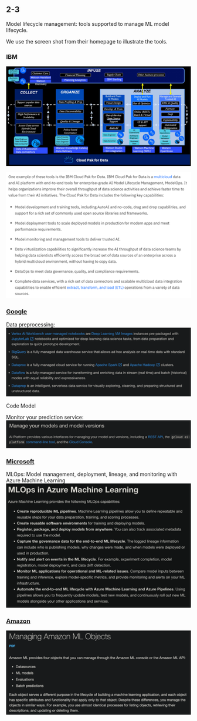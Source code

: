 <!--
 * @Created by: Xiang Pan
 * @Date: 2022-04-24 01:14:35
 * @LastEditors: Xiang Pan
 * @LastEditTime: 2022-04-24 02:02:34
 * @Email: xiangpan@nyu.edu
 * @FilePath: /HW5/problem2/2_3.md
 * @Description: 
-->
## 2-3
Model lifecycle management: tools supported to manage ML model lifecycle.

We use the screen shot from their homepage to illustrate the tools.

### IBM
![](figures/2022-04-24-01-18-02.png)

![](figures/2022-04-24-01-18-48.png)

### [Google](https://cloud.google.com/ai-platform/docs/ml-solutions-overview)
Data preprocessing: 
![](figures/2022-04-24-01-57-52.png)

Code Model

Monitor your prediction service:
![](figures/2022-04-24-01-58-27.png)


### [Microsoft](https://docs.microsoft.com/en-us/azure/machine-learning/concept-model-management-and-deployment)
MLOps: Model management, deployment, lineage, and monitoring with Azure Machine Learning
![](figures/2022-04-24-02-01-14.png)


### [Amazon](https://docs.aws.amazon.com/machine-learning/latest/dg/managing_objects.html)
![](figures/2022-04-24-02-02-31.png)

